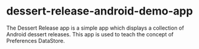 # dessert-release-android-demo-app

The Dessert Release app is a simple app which displays a collection of Android dessert releases. This app is used to teach the concept of Preferences DataStore.
